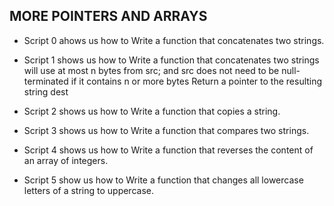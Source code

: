 ## MORE POINTERS AND ARRAYS

* Script 0 ahows us how to Write a function that concatenates two strings.

* Script 1 shows us how to Write a function that concatenates two strings  will use at most n bytes from src; and
src does not need to be null-terminated if it contains n or more bytes
Return a pointer to the resulting string dest

* Script 2 shows us how to Write a function that copies a string.

* Script 3 shows us how to Write a function that compares two strings.

* Script 4 shows us how to Write a function that reverses the content of an array of integers.

* Script 5 show us how to Write a function that changes all lowercase letters of a string to uppercase.
